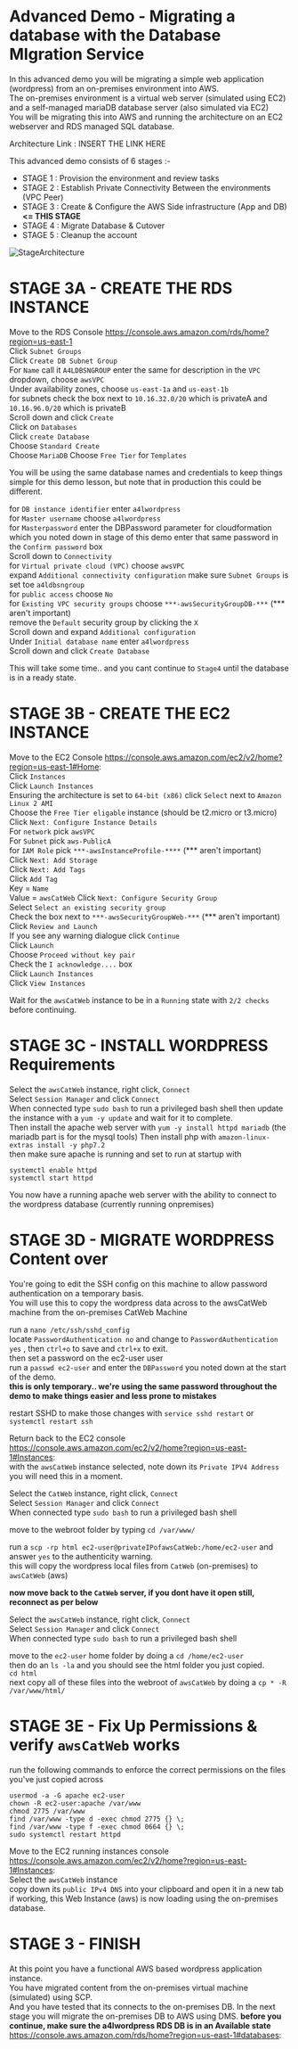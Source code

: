 # Advanced Demo - Migrating a database with the Database MIgration Service

In this advanced demo you will be migrating a simple web application (wordpress) from an on-premises environment into AWS.  
The on-premises environment is a virtual web server (simulated using EC2) and a self-managed mariaDB database server (also simulated via EC2)  
You will be migrating this into AWS and running the architecture on an EC2 webserver and RDS managed SQL database.  

Architecture Link : INSERT THE LINK HERE

This advanced demo consists of 6 stages :-

- STAGE 1 : Provision the environment and review tasks 
- STAGE 2 : Establish Private Connectivity Between the environments (VPC Peer) 
- STAGE 3 : Create & Configure the AWS Side infrastructure (App and DB) **<= THIS STAGE**
- STAGE 4 : Migrate Database & Cutover
- STAGE 5 : Cleanup the account

![StageArchitecture](https://github.com/acantril/learn-cantrill-io-labs/blob/master/aws-dms-database-migration/02_LABINSTRUCTIONS/ARCHITECTURE-STAGE3.png)

# STAGE 3A - CREATE THE RDS INSTANCE

Move to the RDS Console https://console.aws.amazon.com/rds/home?region=us-east-1  
Click `Subnet Groups`  
Click `Create DB Subnet Group`  
For `Name` call it `A4LDBSNGROUP`
enter the same for description
in the `VPC` dropdown, choose `awsVPC`  
Under availability zones, choose `us-east-1a` and `us-east-1b`  
for subnets check the box next to `10.16.32.0/20` which is privateA and `10.16.96.0/20` which is privateB  
Scroll down and click `Create`  
Click on `Databases`  
Click `create Database`  
Choose `Standard Create`  
Choose `MariaDB`
Choose `Free Tier` for `Templates`  

You will be using the same database names and credentials to keep things simple for this demo lesson, but note that in production this could be different.

for `DB instance identifier` enter `a4lwordpress`  
for `Master username` choose `a4lwordpress`  
for `Masterpassword` enter the DBPassword parameter for cloudformation which you noted down in stage of this demo
enter that same password in the `Confirm password` box  
Scroll down to `Connectivity`  
for `Virtual private cloud (VPC)` choose `awsVPC`  
expand `Additional connectivity configuration` 
make sure `Subnet Groups` is set toe `a4ldbsngroup`  
for `public access` choose `No`  
for `Existing VPC security groups` choose `***-awsSecurityGroupDB-***` (*** aren't important)  
remove the `Default` security group by clicking the `X`    
Scroll down and expand `Additional configuration`  
Under `Initial database name` enter `a4lwordpress`  
Scroll down and click `Create Database`  

This will take some time.. and you cant continue to `Stage4` until the database is in a ready state.

# STAGE 3B - CREATE THE EC2 INSTANCE

Move to the EC2 Console https://console.aws.amazon.com/ec2/v2/home?region=us-east-1#Home:  
Click `Instances`  
Click `Launch Instances`  
Ensuring the architecture is set to `64-bit (x86)` click `Select` next to `Amazon Linux 2 AMI`  
Choose the `Free Tier eligable` instance (should be t2.micro or t3.micro)  
Click `Next: Configure Instance Details`  
For `network` pick `awsVPC`  
For `Subnet` pick `aws-PublicA`  
for `IAM Role` pick `***-awsInstanceProfile-****` (*** aren't important)  
Click `Next: Add Storage`  
Click `Next: Add Tags`  
Click `Add Tag`  
Key = `Name`  
Value = `awsCatWeb` 
Click `Next: Configure Security Group`  
Select `Select an existing security group`  
Check the box next to `***-awsSecurityGroupWeb-***` (*** aren't important)    
Click `Review and Launch`  
If you see any warning dialogue click `Continue`  
Click `Launch`  
Choose `Proceed without key pair`  
Check the `I acknowledge....` box  
Click `Launch Instances`  
Click `View Instances`  

Wait for the `awsCatWeb` instance to be in a `Running` state with `2/2 checks` before continuing.

# STAGE 3C - INSTALL WORDPRESS Requirements

Select the `awsCatWeb` instance, right click, `Connect`  
Select `Session Manager` and click `Connect`  
When connected type `sudo bash` to run a privileged bash shell
then update the instance with a `yum -y update` and wait for it to complete.  
Then install the apache web server with `yum -y install httpd mariadb`  (the mariadb part is for the mysql tools)
Then install php with `amazon-linux-extras install -y php7.2`  
then make sure apache is running and set to run at startup with 

```
systemctl enable httpd
systemctl start httpd
```

You now have a running apache web server with the ability to connect to the wordpress database (currently running onpremises)

# STAGE 3D - MIGRATE WORDPRESS Content over

You're going to edit the SSH config on this machine to allow password authentication on a temporary basis.  
You will use this to copy the wordpress data across to the awsCatWeb machine from the on-premises CatWeb Machine  

run a `nano /etc/ssh/sshd_config`  
locate `PasswordAuthentication no` and change to `PasswordAuthentication yes` , then `ctrl+o` to save and `ctrl+x` to exit.  
then set a password on the ec2-user user  
run a `passwd ec2-user` and enter the `DBPassword` you noted down at the start of the demo.  
**this is only temporary.. we're using the same password throughout the demo to make things easier and less prone to mistakes**

restart SSHD to make those changes with `service sshd restart`  or `systemctl restart ssh`


Return back to the EC2 console https://console.aws.amazon.com/ec2/v2/home?region=us-east-1#Instances:  
with the `awsCatWeb` instance selected, note down its `Private IPV4 Address` you will need this in a moment.  

Select the `CatWeb` instance, right click, `Connect`  
Select `Session Manager` and click `Connect`  
When connected type `sudo bash` to run a privileged bash shell  

move to the webroot folder by typing `cd /var/www/`  

run a `scp -rp html ec2-user@privateIPofawsCatWeb:/home/ec2-user` and answer `yes` to the authenticity warning.  
this will copy the wordpress local files from `CatWeb` (on-premises) to `awsCatWeb` (aws)

**now move back to the `CatWeb` server, if you dont have it open still, reconnect as per below**

Select the `awsCatWeb` instance, right click, `Connect`  
Select `Session Manager` and click `Connect`  
When connected type `sudo bash` to run a privileged bash shell

move to the `ec2-user` home folder by doing a `cd /home/ec2-user`  
then do an `ls -la` and you should see the html folder you just copied.  
`cd html`  
next copy all of these files into the webroot of `awsCatWeb` by doing a `cp * -R /var/www/html/`


# STAGE 3E - Fix Up Permissions & verify `awsCatWeb` works

run the following commands to enforce the correct permissions on the files you've just copied across

```
usermod -a -G apache ec2-user   
chown -R ec2-user:apache /var/www
chmod 2775 /var/www
find /var/www -type d -exec chmod 2775 {} \;
find /var/www -type f -exec chmod 0664 {} \;
sudo systemctl restart httpd
```

Move to the EC2 running instances console https://console.aws.amazon.com/ec2/v2/home?region=us-east-1#Instances:  
Select the `awsCatWeb` instance  
copy down its `public IPv4 DNS` into your clipboard and open it in a new tab  
if working, this Web Instance (aws) is now loading using the on-premises database.


# STAGE 3 - FINISH   

At this point you have a functional AWS based wordpress application instance.  
You have migrated content from the on-premises virtual machine (simulated) using SCP.  
And you have tested that its connects to the on-premises DB.
In the next stage you will migrate the on-premises DB to AWS using DMS.
**before you continue, make sure the a4lwordpress RDS DB is in an Available state** https://console.aws.amazon.com/rds/home?region=us-east-1#databases:  
